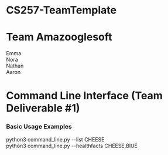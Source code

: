 # CS257-TeamTemplate
# Team Amazooglesoft
Emma\
Nora\
Nathan\
Aaron

# Command Line Interface (Team Deliverable #1)
### Basic Usage Examples
python3 command_line.py --list CHEESE\
python3 command_line.py --healthfacts CHEESE,BlUE

